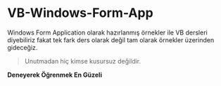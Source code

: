 # VB-Windows-Form-App
Windows Form Application olarak hazırlanmış örnekler ile VB dersleri diyebiliriz fakat tek fark ders olarak değil tam olarak örnekler üzerinden gideceğiz.

>Unutmadan hiç kimse kusursuz değildir.


**Deneyerek Öğrenmek En Güzeli**
